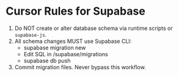 # Cursor Rules for Supabase

1. Do NOT create or alter database schema via runtime scripts or `supabase-js`.
2. All schema changes MUST use Supabase CLI:
   - supabase migration new <name>
   - Edit SQL in /supabase/migrations
   - supabase db push
3. Commit migration files. Never bypass this workflow.
